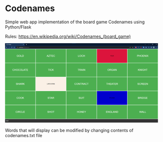 # Codenames
 Simple web app implementation of the board game Codenames using Python/Flask
 
 Rules:
 https://en.wikipedia.org/wiki/Codenames_(board_game)

![Codenames](/demo_screenshot.png?raw=true)


Words that will display can be modified by changing contents of codenames.txt file
